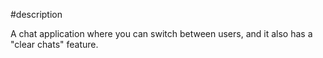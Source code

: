 #description

A chat application where you can switch between users, and it also has a "clear chats" feature.
